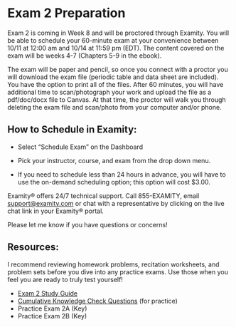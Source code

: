 # Exam 2 Preparation

Exam 2 is coming in Week 8 and will be proctored through Examity.  You will be able to schedule your 60-minute exam at your convenience between 10/11 at 12:00 am and 10/14 at 11:59 pm (EDT).  The content covered on the exam will be weeks 4-7 (Chapters 5-9 in the ebook).     

The exam will be paper and pencil, so once you connect with a proctor you will download the exam file (periodic table and data sheet are included).  You have the option to print all of the files. After 60 minutes, you will have additional time to scan/photograph your work and upload the file as a pdf/doc/docx file to Canvas.  At that time, the proctor will walk you through deleting the exam file and scan/photo from your computer and/or phone.

## How to Schedule in Examity:

* Select “Schedule Exam” on the Dashboard

* Pick your instructor, course, and exam from the drop down menu.

* If you need to schedule less than 24 hours in advance, you will have to use the on-demand scheduling option; this option will cost $3.00.


Examity® offers 24/7 technical support.   Call 855-EXAMITY, email support@examity.com or chat with a representative by clicking on the live chat link in your Examity® portal.

Please let me know if you have questions or concerns!


## Resources:
I recommend reviewing homework problems, recitation worksheets, and problem sets before you dive into any practice exams.  Use those when you feel you are ready to truly test yourself!
* [Exam 2 Study Guide](https://media.ed.science.psu.edu/sites/media/ed/files/documents/exam_2_study_guide_f17.pdf)
* [Cumulative Knowledge Check Questions](https://psu.instructure.com/courses/1866869/quizzes/3268974) (for practice)
* Practice Exam 2A (Key)
* Practice Exam 2B (Key)